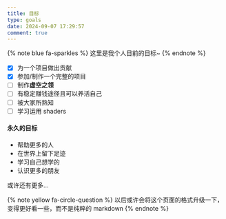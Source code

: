 ```yaml
---
title: 目标
type: goals
date: 2024-09-07 17:29:57
comment: true
---
```

<style>
    .wl-reaction {
        display: none;
    }
</style>

{% note blue fa-sparkles %}
这里是我个人目前的目标~
{% endnote %}
- [x] 为一个项目做出贡献
- [x] 参加/制作一个完整的项目
- [ ] 制作**虚空之领**
- [ ] 有稳定赚钱途径且可以养活自己
- [ ] 被大家所熟知
- [ ] 学习运用 shaders

#### 永久的目标
- 帮助更多的人
- 在世界上留下足迹
- 学习自己想学的
- 认识更多的朋友

或许还有更多...

{% note yellow fa-circle-question %}
以后或许会将这个页面的格式升级一下，变得更好看一些，而不是纯粹的 markdown
{% endnote %}